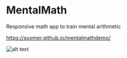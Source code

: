 # MentalMath
Responsive math app to train mental arithmetic

https://suvmer.github.io/mentalmathdemo/

![alt text](https://suvmer.ru/images/mentalmath.png)
